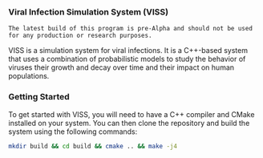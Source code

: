 ### Viral Infection Simulation System (VISS)

```
The latest build of this program is pre-Alpha and should not be used for any production or research purposes.
```

VISS is a simulation system for viral infections. It is a C++-based system that uses a combination of probabilistic models to study the behavior of viruses their growth and decay over time and their impact on human populations.

### Getting Started

To get started with VISS, you will need to have a C++ compiler and CMake installed on your system. You can then clone the repository and build the system using the following commands:

```bash
mkdir build && cd build && cmake .. && make -j4
```
